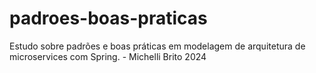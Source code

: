 # padroes-boas-praticas
Estudo sobre padrões e boas práticas em modelagem de arquitetura de microservices com Spring. - Michelli Brito 2024
